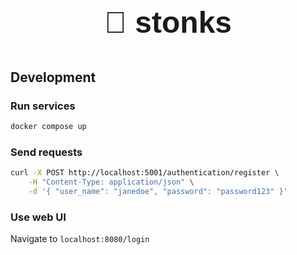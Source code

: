 <html>
  <head>
    <link href="https://unpkg.com/@vercel/geist-font" rel="stylesheet">
    <style>
      .title {
        font-family: 'Geist', sans-serif;
        font-size: 3rem;
        font-weight: bold;
        text-align: center;
        display: block;
      }
    </style>
  </head>
  <body>
    <p class="title">🤑 stonks</p>
  </body>
</html>

## Development

### Run services

```bash
docker compose up
```

### Send requests

```bash
curl -X POST http://localhost:5001/authentication/register \
    -H "Content-Type: application/json" \
    -d '{ "user_name": "janedoe", "password": "password123" }'
```

### Use web UI

Navigate to `localhost:8080/login`
